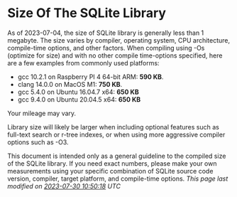 # Size Of The SQLite Library



As of 2023\-07\-04, the size of SQLite library is generally less than
1 megabyte. The size varies by compiler, operating system,
CPU architecture, compile\-time options, and other factors. When
compiling using \-Os (optimize for size) and with no other compile
time\-options specified, here are a few examples from commonly used
platforms:


* gcc 10\.2\.1 on Raspberry PI 4 64\-bit ARM: **590 KB**.
* clang 14\.0\.0 on MacOS M1: **750 KB**.
* gcc 5\.4\.0 on Ubuntu 16\.04\.7 x64: **650 KB**
* gcc 9\.4\.0 on Ubuntu 20\.04\.5 x64: **650 KB**



Your mileage may vary.


Library size will likely be larger
when including optional features such as full\-text search or r\-tree indexes,
or when using more aggressive compiler options such as \-O3\.


This document is intended only as a general guideline to the
compiled size of the SQLite library. If you need exact numbers, please
make your own measurements using your specific combination of SQLite
source code version, compiler, target platform, and compile\-time options.
*This page last modified on [2023\-07\-30 10:50:18](https://sqlite.org/docsrc/honeypot) UTC* 










